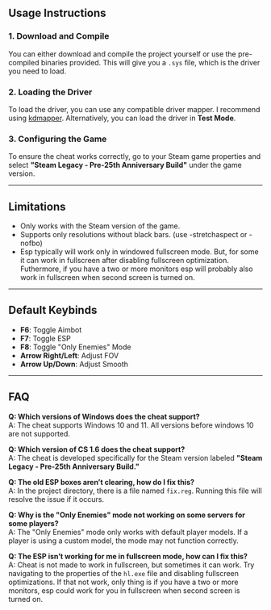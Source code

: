 ## Usage Instructions

### 1. Download and Compile
You can either download and compile the project yourself or use the pre-compiled binaries provided. This will give you a `.sys` file, which is the driver you need to load.

### 2. Loading the Driver
To load the driver, you can use any compatible driver mapper. I recommend using [kdmapper](https://github.com/TheCruZ/kdmapper). Alternatively, you can load the driver in **Test Mode**.

### 3. Configuring the Game
To ensure the cheat works correctly, go to your Steam game properties and select **"Steam Legacy - Pre-25th Anniversary Build"** under the game version.

---

## Limitations
- Only works with the Steam version of the game.
- Supports only resolutions without black bars. (use -stretchaspect or -nofbo)
- Esp typically will work only in windowed fullscreen mode. But, for some it can work in fullscreen after disabling fullscreen optimization. Futhermore, if you have a two or more monitors esp will probably also work in fullscreen when second screen is turned on.

---

## Default Keybinds
- **F6**: Toggle Aimbot
- **F7**: Toggle ESP
- **F8**: Toggle "Only Enemies" Mode
- **Arrow Right/Left**: Adjust FOV
- **Arrow Up/Down**: Adjust Smooth

---

## FAQ

**Q: Which versions of Windows does the cheat support?**  
A: The cheat supports Windows 10 and 11. All versions before windows 10 are not supported.

**Q: Which version of CS 1.6 does the cheat support?**  
A: The cheat is developed specifically for the Steam version labeled **"Steam Legacy - Pre-25th Anniversary Build."**

**Q: The old ESP boxes aren’t clearing, how do I fix this?**  
A: In the project directory, there is a file named `fix.reg`. Running this file will resolve the issue if it occurs.

**Q: Why is the "Only Enemies" mode not working on some servers for some players?**  
A: The "Only Enemies" mode only works with default player models. If a player is using a custom model, the mode may not function correctly.

**Q: The ESP isn’t working for me in fullscreen mode, how can I fix this?**  
A: Cheat is not made to work in fullscreen, but sometimes it can work. Try navigating to the properties of the `hl.exe` file and disabling fullscreen optimizations. If that not work, only thing is if you have a two or more monitors, esp could work for you in fullscreen when second screen is turned on.
